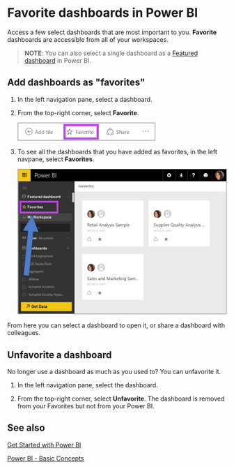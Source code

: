 ﻿<properties
   pageTitle="Favorite dashboards in Power BI"
   description="Documentation on how to dashboards as favorites in Power BI"
   services="powerbi"
   documentationCenter=""
   authors="mihart"
   manager="mblythe"
   backup=""
   editor=""
   tags=""
   qualityFocus="no"
   qualityDate=""/>

<tags
   ms.service="powerbi"
   ms.devlang="NA"
   ms.topic="article"
   ms.tgt_pltfrm="NA"
   ms.workload="powerbi"
   ms.date="05/18/2016"
   ms.author="mihart"/>

# Favorite dashboards in Power BI

Access a few select dashboards that are most important to you. **Favorite** dashboards are accessible from all of your workspaces.

>**NOTE**: You can also select a single dashboard as a [Featured dashboard](powerbi-service-featured-dashboards.md) in Power BI.

## Add dashboards as "favorites"

1.  In the left navigation pane, select a dashboard.

2.  From the top-right corner, select **Favorite**.

    ![](media/powerbi-service-favorite-dashboards/powerbi-dashboard-favorite.png)

3. To see all the dashboards that you have added as favorites, in the left navpane, select **Favorites**.

    ![](media/powerbi-service-favorite-dashboards/powerbi-dashboard-select-favorite-full.png)

  From here you can select a dashboard to open it, or share a dashboard with colleagues.

## Unfavorite a dashboard

No longer use a dashboard as much as you used to?  You can unfavorite it.

1.  In the left navigation pane, select the dashboard.

2.  From the top-right corner, select **Unfavorite**.  The dashboard is removed from your Favorites but not from your Power BI.

## See also

[Get Started with Power BI](powerbi-service-get-started.md)

[Power BI - Basic Concepts](powerbi-service-basic-concepts.md)

